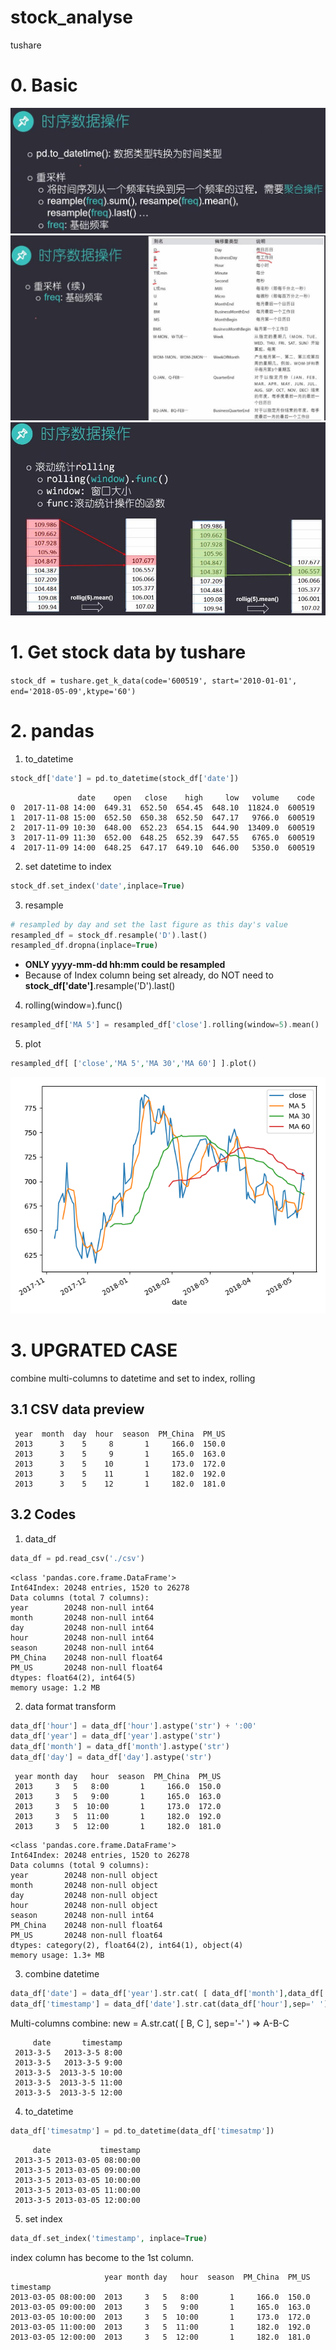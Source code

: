 # stock_analyse
tushare

# 0. Basic

![](https://github.com/davidkorea/stock_analyse/blob/master/images/resample.jpg)
![](https://github.com/davidkorea/stock_analyse/blob/master/images/freq.jpg)
![](https://github.com/davidkorea/stock_analyse/blob/master/images/rolling.jpg)

# 1. Get stock data by tushare

```stock_df = tushare.get_k_data(code='600519', start='2010-01-01', end='2018-05-09',ktype='60')```

# 2. pandas

1. to_datetime
```php
stock_df['date'] = pd.to_datetime(stock_df['date'])
```

```
               date    open   close    high     low   volume    code
0  2017-11-08 14:00  649.31  652.50  654.45  648.10  11824.0  600519
1  2017-11-08 15:00  652.50  650.38  652.50  647.17   9766.0  600519
2  2017-11-09 10:30  648.00  652.23  654.15  644.90  13409.0  600519
3  2017-11-09 11:30  652.00  648.25  652.39  647.55   6765.0  600519
4  2017-11-09 14:00  648.25  647.17  649.10  646.00   5350.0  600519
```

2. set datetime to index
```php
stock_df.set_index('date',inplace=True)
```
3. resample
```php
# resampled by day and set the last figure as this day's value
resampled_df = stock_df.resample('D').last()
resampled_df.dropna(inplace=True)
```
 - **ONLY yyyy-mm-dd hh:mm could be resampled**
 - Because of Index column being set already, do NOT need to **stock_df['date']**.resample('D').last()
 
4. rolling(window=).func()
```php
resampled_df['MA 5'] = resampled_df['close'].rolling(window=5).mean()
```
5. plot
```php
resampled_df[ ['close','MA 5','MA 30','MA 60'] ].plot()
```

![](https://github.com/davidkorea/stock_analyse/blob/master/stock_plot.png)

# 3. UPGRATED CASE

combine multi-columns to datetime and set to index, rolling

## 3.1 CSV data preview
```
 year  month  day  hour  season  PM_China  PM_US
 2013      3    5     8       1     166.0  150.0
 2013      3    5     9       1     165.0  163.0
 2013      3    5    10       1     173.0  172.0
 2013      3    5    11       1     182.0  192.0
 2013      3    5    12       1     182.0  181.0
```

## 3.2 Codes
1. data_df
```php
data_df = pd.read_csv('./csv')
```

```
<class 'pandas.core.frame.DataFrame'>
Int64Index: 20248 entries, 1520 to 26278
Data columns (total 7 columns):
year        20248 non-null int64
month       20248 non-null int64
day         20248 non-null int64
hour        20248 non-null int64
season      20248 non-null int64
PM_China    20248 non-null float64
PM_US       20248 non-null float64
dtypes: float64(2), int64(5)
memory usage: 1.2 MB
```
2. data format transform
```php
data_df['hour'] = data_df['hour'].astype('str') + ':00'
data_df['year'] = data_df['year'].astype('str')
data_df['month'] = data_df['month'].astype('str')
data_df['day'] = data_df['day'].astype('str')
```

```
 year month day   hour  season  PM_China  PM_US 
 2013     3   5   8:00       1     166.0  150.0 
 2013     3   5   9:00       1     165.0  163.0  
 2013     3   5  10:00       1     173.0  172.0   
 2013     3   5  11:00       1     182.0  192.0      
 2013     3   5  12:00       1     182.0  181.0    
```
```
<class 'pandas.core.frame.DataFrame'>
Int64Index: 20248 entries, 1520 to 26278
Data columns (total 9 columns):
year        20248 non-null object
month       20248 non-null object
day         20248 non-null object
hour        20248 non-null object
season      20248 non-null int64
PM_China    20248 non-null float64
PM_US       20248 non-null float64
dtypes: category(2), float64(2), int64(1), object(4)
memory usage: 1.3+ MB
```

3. combine datetime
```php
data_df['date'] = data_df['year'].str.cat( [ data_df['month'],data_df['day'] ], sep='-')
data_df['timestamp'] = data_df['date'].str.cat(data_df['hour'],sep=' ')
```
Multi-columns combine: new = A.str.cat( [ B, C ], sep='-' ) => A-B-C
```
     date       timestamp  
 2013-3-5   2013-3-5 8:00  
 2013-3-5   2013-3-5 9:00  
 2013-3-5  2013-3-5 10:00  
 2013-3-5  2013-3-5 11:00  
 2013-3-5  2013-3-5 12:00  
```

4. to_datetime
```php
data_df['timesatmp'] = pd.to_datetime(data_df['timesatmp'])
```
```
     date           timestamp  
 2013-3-5 2013-03-05 08:00:00  
 2013-3-5 2013-03-05 09:00:00  
 2013-3-5 2013-03-05 10:00:00  
 2013-3-5 2013-03-05 11:00:00  
 2013-3-5 2013-03-05 12:00:00  

```
5. set index
```php
data_df.set_index('timestamp', inplace=True)
```
index column has become to the 1st column.
```
                     year month day   hour  season  PM_China  PM_US 
timestamp                                                                      
2013-03-05 08:00:00  2013     3   5   8:00       1     166.0  150.0     
2013-03-05 09:00:00  2013     3   5   9:00       1     165.0  163.0      
2013-03-05 10:00:00  2013     3   5  10:00       1     173.0  172.0     
2013-03-05 11:00:00  2013     3   5  11:00       1     182.0  192.0     
2013-03-05 12:00:00  2013     3   5  12:00       1     182.0  181.0      
```
